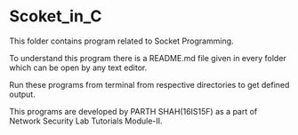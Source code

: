 # Scoket_in_C

This folder contains program related to Socket Programming.

To understand this program there is a README.md file given in every folder which can be open by any text editor.

Run these programs from terminal from respective directories to get defined output.

This programs are developed by PARTH SHAH(16IS15F) as a part of Network Security Lab Tutorials Module-II.
